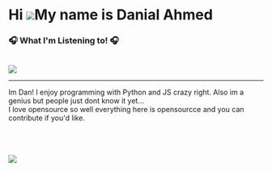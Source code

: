 Hi ![](https://user-images.githubusercontent.com/18350557/176309783-0785949b-9127-417c-8b55-ab5a4333674e.gif)My name is Danial Ahmed
====================================================================================================================================
### 🎧 What I'm Listening to! 🎧
<br>
<img src="https://spotify-github-profile.vercel.app/api/view?uid=ahmeddanial&cover_image=true&theme=novatorem&show_offline=false&background_color=121212&interchange=false&bar_color=53b14f&bar_color_cover=false">

----


Im Dan! I enjoy programming with Python and JS crazy right. Also im a genius but people just dont know it yet... <br>I love opensource so well everything here is opensourcce and you can contribute if you'd like.


<br><br><br>
<img src="https://raw.githubusercontent.com/Trilokia/Trilokia/379277808c61ef204768a61bbc5d25bc7798ccf1/bottom_header.svg">
